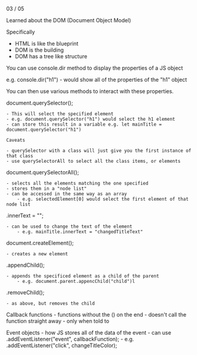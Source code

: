 03 / 05

Learned about the DOM (Document Object Model)

Specifically
- HTML is like the blueprint
- DOM is the building
- DOM has a tree like structure

You can use console.dir method to display the properties of a JS object

e.g. console.dir("h1") - would show all of the properties of the "h1" object

You can then use various methods to interact with these properties.

document.querySelector();

    - This will select the specified element
    - e.g. document.querySelector("h1") would select the h1 element
    - can store this result in a variable e.g. let mainTitle = document.querySelector("h1")

    Caveats 

    - querySelector with a class will just give you the first instance of that class
    - use querySelectorAll to select all the class items, or elements

document.querySelectorAll();

    - selects all the elements matching the one specified
    - stores them in a "node list"
    - can be accessed in the same way as an array
        - e.g. selectedElement[0] would select the first element of that node list

.innerText = "";

    - can be used to change the text of the element
        - e.g. mainTitle.innerText = "changedTitleText"

document.createElement();

    - creates a new element

.appendChild();

    - appends the specificed element as a child of the parent
        - e.g. document.parent.appencChild("child")l

.removeChild();

    - as above, but removes the child

Callback functions 
    - functions without the () on the end 
    - doesn't call the function straight away - only when told to

Event objects
    - how JS stores all of the data of the event
    - can use .addEventListener("event", callbackFunction);
        - e.g. .addEventListener("click", changeTitleColor);     
